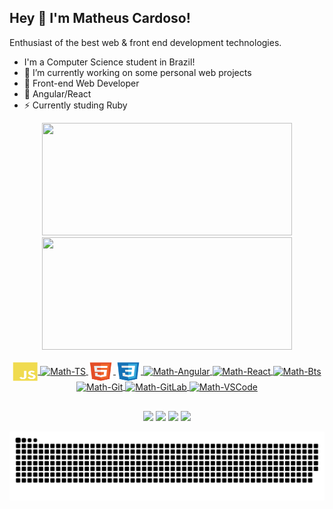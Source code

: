 ## Hey 👋 I'm Matheus Cardoso!

Enthusiast of the best web & front end development technologies.

- I'm a Computer Science student in Brazil!
- 🔭 I’m currently working on some personal web projects
- 🌱 Front-end Web Developer
- 📒 Angular/React
- ⚡ Currently studing Ruby 

<div align="center">
  <a href="https://github.com/user-matth">
  <img height="180em" width="400em" src="https://github-readme-stats.vercel.app/api?username=user-matth&show_icons=true&theme=dark&include_all_commits=true&count_private=true"/>
  <img height="180em" width="400em" src="https://github-readme-stats.vercel.app/api/top-langs/?username=user-matth&layout=compact&langs_count=7&theme=dark"/>
</div>
  
<div style="display: inline_block" align="center" ><br>
  <img align="center" alt="Math-JS" height="30" width="40" src="https://raw.githubusercontent.com/devicons/devicon/master/icons/javascript/javascript-plain.svg">
  <img align="center" alt="Math-TS" height="30" width="40" src="https://cdn.jsdelivr.net/gh/devicons/devicon/icons/typescript/typescript-original.svg" />
  <img align="center" alt="Math-HTML" height="30" width="40" src="https://raw.githubusercontent.com/devicons/devicon/master/icons/html5/html5-original.svg">
  <img align="center" alt="Math-CSS" height="30" width="40" src="https://raw.githubusercontent.com/devicons/devicon/master/icons/css3/css3-original.svg">
  <img align="center" alt="Math-Angular" height="30" width="40" src="https://cdn.jsdelivr.net/gh/devicons/devicon/icons/angularjs/angularjs-original.svg" />
  <img align="center" alt="Math-React" height="30" width="40" src="https://cdn.jsdelivr.net/gh/devicons/devicon/icons/react/react-original.svg" />
  <img align="center" alt="Math-Bts" height="30" width="40" src="https://cdn.jsdelivr.net/gh/devicons/devicon/icons/bootstrap/bootstrap-original.svg" />
  <img align="center" alt="Math-Git" height="30" width="40" src="https://cdn.jsdelivr.net/gh/devicons/devicon/icons/git/git-original-wordmark.svg" />
  <img align="center" alt="Math-GitLab" height="30" width="40" src="https://cdn.jsdelivr.net/gh/devicons/devicon/icons/gitlab/gitlab-original-wordmark.svg" />
  <img align="center" alt="Math-VSCode" height="30" width="40" src="https://cdn.jsdelivr.net/gh/devicons/devicon/icons/visualstudio/visualstudio-plain.svg" />
</div>

##
  
<div align="center">
  <a href="https://instagram.com/cardoso.matheuus/" target="_blank"><img src="https://img.shields.io/badge/-Instagram-%23E4405F?style=for-the-badge&logo=instagram&logoColor=white" target="_blank"></a>
 <a href="https://discord.gg/pDbY76q8Qf" target="_blank"><img src="https://img.shields.io/badge/Discord-7289DA?style=for-the-badge&logo=discord&logoColor=white" target="_blank"></a> 
  <a href = "mailto:matheus.pessoal1@hotmail.com"><img src="https://img.shields.io/badge/-Gmail-%23333?style=for-the-badge&logo=gmail&logoColor=white" target="_blank"></a>
  <a href="https://www.linkedin.com/in/matheus-cardoso-silva-ab9467182/" target="_blank"><img src="https://img.shields.io/badge/-LinkedIn-%230077B5?style=for-the-badge&logo=linkedin&logoColor=white" target="_blank"></a>  
  
  ![Snake animation](https://github.com/user-matth/user-matth/blob/output/github-contribution-grid-snake.svg)
  
</div>
  
  
